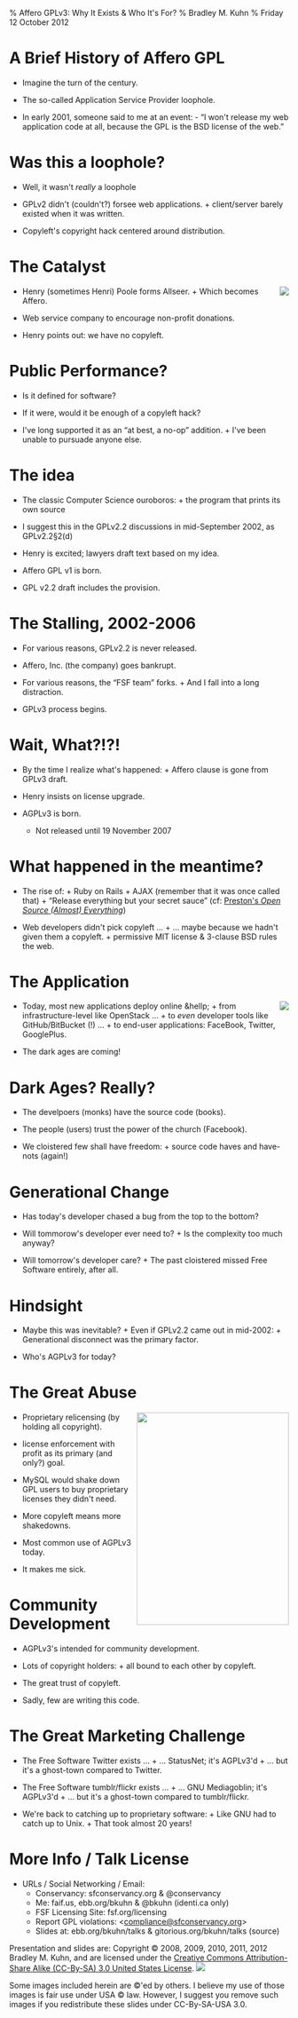 % Affero GPLv3: Why It Exists &amp; Who It's For?
% Bradley M. Kuhn
% Friday 12 October 2012

# A Brief History of Affero GPL

+ Imagine the turn of the century.

+ The so-called Application Service Provider loophole.

+ In early 2001, someone said to me at an event:
         - &ldquo;I won't release my web application code at all, because the GPL is the BSD license of the web.&rdquo;

# Was this a loophole?

+ Well, it wasn't *really* a loophole

+ GPLv2 didn't (couldn't?) forsee web applications.
      + client/server barely existed when it was written.

+ Copyleft's copyright hack centered around distribution.

# The Catalyst

<img src="henry-poole.jpg" align="right"  />

+ Henry (sometimes Henri) Poole forms Allseer.
       + Which becomes Affero.

+ Web service company to encourage non-profit donations.

+ Henry points out: we have no copyleft.

# Public Performance?

+ Is it defined for software?

+ If it were, would it be enough of a copyleft hack?

+ I've long supported it as an &ldquo;at best, a no-op&rdquo; addition.
        + I've been unable to pursuade anyone else.

# The idea

+ The classic Computer Science ouroboros:
      + the program that prints its own source

+ I suggest this in the GPLv2.2 discussions in mid-September 2002, as GPLv2.2&sect;2(d)

+ Henry is excited; lawyers draft text based on my idea.

+ Affero GPL v1 is born.

+ GPL v2.2 draft includes the provision.

# The Stalling, 2002-2006

+ For various reasons, GPLv2.2 is never released.

+ Affero, Inc. (the company) goes bankrupt.

+ For various reasons, the &ldquo;FSF team&rdquo; forks.
      + And I fall into a long distraction.

+ GPLv3 process begins.

# Wait, What?!?!

+ By the time I realize what's happened:
      + Affero clause is gone from GPLv3 draft.

+ Henry insists on license upgrade.

+ AGPLv3 is born.
    + Not released until 19 November 2007

# What happened in the meantime?

+ The rise of:
       + Ruby on Rails
       + AJAX (remember that it was once called that)
       + &ldquo;Release everything but your secret sauce&rdquo; (cf: <a href="http://tom.preston-werner.com/2011/11/22/open-source-everything.html">Preston's <cite>Open Source (Almost) Everything</cite></a>)
       
+ Web developers didn't pick copyleft &hellip;
       + &hellip; maybe because we hadn't given them a copyleft.
       + permissive MIT license &amp; 3-clause BSD rules the web.

# The Application

<img src="dark-ages.jpg" align="right"  />

+ Today, most new applications deploy online &hellp;
       + from infrastructure-level like OpenStack  &hellip;
       + to *even* developer tools like GitHub/BitBucket (!) &hellip;
       + to end-user applications: FaceBook, Twitter, GooglePlus.

+ The dark ages are coming!

# Dark Ages? Really?

+ The develpoers (monks) have the source code (books).

+ The people (users) trust the power of the church (Facebook).

+ We cloistered few shall have freedom:
       + source code haves and have-nots (again!)

# Generational Change

+ Has today's developer chased a bug from the top to the bottom?

+ Will tommorow's developer ever need to?
       + Is the complexity too much anyway?

+ Will tomorrow's developer care?
       + The past cloistered missed Free Software entirely, after all.

# Hindsight

+ Maybe this was inevitable?
      + Even if GPLv2.2 came out in mid-2002:
      + Generational disconnect was the primary factor.

+ Who's AGPLv3 for today?

# The Great Abuse

<img width="274" height="383" align=right src="marten-mickos.jpg"/>

+ Proprietary relicensing (by holding all copyright).

+ license enforcement with profit as its primary (and only?) goal.

+ MySQL would shake down GPL users to buy proprietary licenses they didn't need.

+ More copyleft means more shakedowns.

+ Most common use of AGPLv3 today.

+ It makes me sick.

# Community Development

+ AGPLv3's intended for community development.

+ Lots of copyright holders:
        + all bound to each other by copyleft.

+ The great trust of copyleft.

+ Sadly, few are writing this code.

# The Great Marketing Challenge

+ The Free Software Twitter exists &hellip;
        + &hellip; StatusNet; it's AGPLv3'd
        + &hellip;  but it's a ghost-town compared to Twitter.

+ The Free Software tumblr/flickr exists &hellip;
        + &hellip; GNU Mediagoblin; it's AGPLv3'd
        + &hellip;  but it's a ghost-town compared to tumblr/flickr.

+ We're back to catching up to proprietary software:
        + Like GNU had to catch up to Unix.
        + That took almost 20 years!

# More Info / Talk License

+ URLs / Social Networking / Email:
     - Conservancy: sfconservancy.org &amp; @conservancy
     - Me: faif.us, ebb.org/bkuhn &amp; @bkuhn (identi.ca only)
     - FSF Licensing Site: fsf.org/licensing
     - Report GPL violations: &lt;compliance@sfconservancy.org&gt;
     - Slides at: ebb.org/bkuhn/talks &amp; gitorious.org/bkuhn/talks (source)

<span class="fitonslide">
<p>Presentation and slides are: Copyright &copy; 2008, 2009, 2010, 2011, 2012 Bradley M. Kuhn, and are licensed under the <a href="http://creativecommons.org/licenses/by-sa/3.0/usa/">Creative Commons Attribution-Share Alike (CC-By-SA) 3.0 United States License</a>. <img src="cc-by-sa-3-0_88x31.png"/></p>

<p>Some images included herein are &copy;'ed by others. I believe my use of those images is fair use under USA &copy; law.  However, I suggest you remove such images if you redistribute these slides under CC-By-SA-USA 3.0.
</p>
</span>
